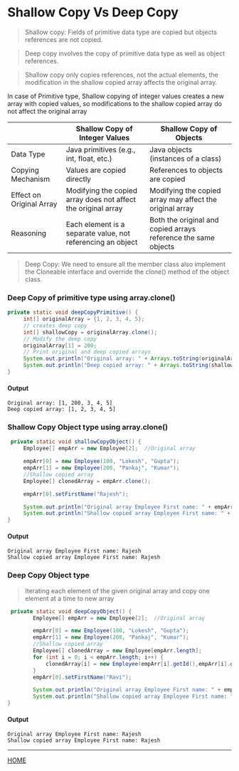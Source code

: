# Shallow Copy Vs Deep Copy

>Shallow copy: Fields of primitive data type are copied but objects references are not copied. 

>Deep copy involves the copy of primitive data type as well as object references.


>Shallow copy only copies references, not the actual elements, the modification in the shallow copied array affects the original array.

In case of Primitive type, Shallow copying of integer values creates a new array with copied values, so modifications to the shallow copied array do not affect the original array

|                          | Shallow Copy of Integer Values                                | Shallow Copy of Objects                                        |
|--------------------------|---------------------------------------------------------------|----------------------------------------------------------------|
| Data Type                | Java primitives (e.g., int, float, etc.)                      | Java objects (instances of a class)                            |
| Copying Mechanism        | Values are copied directly                                    | References to objects are copied                               |
| Effect on Original Array | Modifying the copied array does not affect the original array | Modifying the copied array may affect the original array       |
| Reasoning                | Each element is a separate value, not referencing an object   | Both the original and copied arrays reference the same objects |

>Deep Copy: We need to ensure all the member class also implement the Cloneable interface and override the clone() method of the object class.

### Deep Copy of primitive type using array.clone()

```java
private static void deepCopyPrimitive() {
     int[] originalArray = {1, 2, 3, 4, 5};
     // creates deep copy
     int[] shallowCopy = originalArray.clone();
     // Modify the deep copy
     originalArray[1] = 200;
     // Print original and deep copied arrays
     System.out.println("Original array: " + Arrays.toString(originalArray));
     System.out.println("Deep copied array: " + Arrays.toString(shallowCopy));
}
```
#### Output
    Original array: [1, 200, 3, 4, 5]
    Deep copied array: [1, 2, 3, 4, 5]

### Shallow Copy Object type using array.clone()

```java
 private static void shallowCopyObject() {
     Employee[] empArr = new Employee[2];  //Original array

     empArr[0] = new Employee(100, "Lokesh", "Gupta");
     empArr[1] = new Employee(200, "Pankaj", "Kumar");
     //Shallow copied array
     Employee[] clonedArray = empArr.clone();

     empArr[0].setFirstName("Rajesh");

     System.out.println("Original array Employee First name: " + empArr[0].getFirstName());
     System.out.println("Shallow copied array Employee First name: " + clonedArray[0].getFirstName());
}
```
#### Output
    Original array Employee First name: Rajesh
    Shallow copied array Employee First name: Rajesh

### Deep Copy Object type
>Iterating each element of the given original array and copy one element at a time to new array
```java
 private static void deepCopyObject() {
        Employee[] empArr = new Employee[2];  //Original array

        empArr[0] = new Employee(100, "Lokesh", "Gupta");
        empArr[1] = new Employee(200, "Pankaj", "Kumar");
        //Shallow copied array
        Employee[] clonedArray = new Employee[empArr.length];
        for (int i = 0; i < empArr.length; i++) {
            clonedArray[i] = new Employee(empArr[i].getId(),empArr[i].getFirstName(),empArr[i].getLastName());
        }
        empArr[0].setFirstName("Ravi");

        System.out.println("Original array Employee First name: " + empArr[0].getFirstName());
        System.out.println("Shallow copied array Employee First name: " + clonedArray[0].getFirstName());
}
```
#### Output
    Original array Employee First name: Rajesh
    Shallow copied array Employee First name: Rajesh
---
[HOME](https://github.com/Piyushresonit/DataStructureAndAlgorithm/blob/master/README.md)
